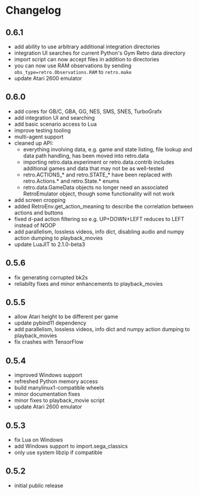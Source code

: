 # Changelog

## 0.6.1

* add ability to use arbitrary additional integration directories
* integration UI searches for current Python's Gym Retro data directory
* import script can now accept files in addition to directories
* you can now use RAM observations by sending `obs_type=retro.Observations.RAM` to `retro.make`
* update Atari 2600 emulator

## 0.6.0

* add cores for GB/C, GBA, GG, NES, SMS, SNES, TurboGrafx
* add integration UI and searching
* add basic scenario access to Lua
* improve testing tooling
* multi-agent support
* cleaned up API:
  * everything involving data, e.g. game and state listing, file lookup and data path handling, has been moved into retro.data
  * importing retro.data.experiment or retro.data.contrib includes additional games and data that may not be as well-tested
  * retro.ACTIONS_* and retro.STATE_* have been replaced with retro.Actions.* and retro.State.* enums
  * retro.data.GameData objects no longer need an associated RetroEmulator object, though some functionality will not work
* add screen cropping
* added RetroEnv.get_action_meaning to describe the correlation between actions and buttons
* fixed d-pad action filtering so e.g. UP+DOWN+LEFT reduces to LEFT instead of NOOP
* add parallelism, lossless videos, info dict, disabling audio and numpy action dumping to playback_movies
* update LuaJIT to 2.1.0-beta3

## 0.5.6

* fix generating corrupted bk2s
* reliabilty fixes and minor enhancements to playback_movies

## 0.5.5

* allow Atari height to be different per game
* update pybind11 dependency
* add parallelism, lossless videos, info dict and numpy action dumping to playback_movies
* fix crashes with TensorFlow

## 0.5.4

* improved Windows support
* refreshed Python memory access
* build manylinux1-compatible wheels
* minor documentation fixes
* minor fixes to playback_movie script
* update Atari 2600 emulator

## 0.5.3

* fix Lua on Windows
* add Windows support to import.sega_classics
* only use system libzip if compatible

## 0.5.2

* initial public release
